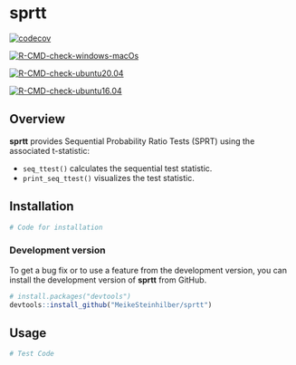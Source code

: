 sprtt
================

<!-- badges: start -->

[![codecov](https://codecov.io/gh/MeikeSteinhilber/sprtt/branch/main/graph/badge.svg?token=IQHTDTRBAW)](https://codecov.io/gh/MeikeSteinhilber/sprtt)

[![R-CMD-check-windows-macOs](https://github.com/MeikeSteinhilber/sprtt/workflows/R-CMD-check-windows-macOs/badge.svg)](https://github.com/MeikeSteinhilber/sprtt/actions)

[![R-CMD-check-ubuntu20.04](https://github.com/MeikeSteinhilber/sprtt/workflows/R-CMD-check-ubuntu20.04/badge.svg)](https://github.com/MeikeSteinhilber/sprtt/actions)

[![R-CMD-check-ubuntu16.04](https://github.com/MeikeSteinhilber/sprtt/workflows/R-CMD-check-ubuntu16.04/badge.svg)](https://github.com/MeikeSteinhilber/sprtt/actions)

<!-- badges: end -->

## Overview

**sprtt** provides Sequential Probability Ratio Tests (SPRT) using the
associated t-statistic:

-   `seq_ttest()` calculates the sequential test statistic.
-   `print_seq_ttest()` visualizes the test statistic.

## Installation

``` r
# Code for installation
```

### Development version

To get a bug fix or to use a feature from the development version, you
can install the development version of **sprtt** from GitHub.

``` r
# install.packages("devtools")
devtools::install_github("MeikeSteinhilber/sprtt")
```

## Usage

``` r
# Test Code
```
